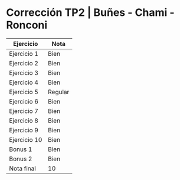 # Corrección TP2 | Buñes - Chami - Ronconi

| Ejercicio    | Nota    |
| ------------ | ------- |
| Ejercicio 1  | Bien    |
| Ejercicio 2  | Bien    |
| Ejercicio 3  | Bien    |
| Ejercicio 4  | Bien    |
| Ejercicio 5  | Regular |
| Ejercicio 6  | Bien    |
| Ejercicio 7  | Bien    |
| Ejercicio 8  | Bien    |
| Ejercicio 9  | Bien    |
| Ejercicio 10 | Bien    |
| Bonus 1      | Bien    |
| Bonus 2      | Bien    |
| Nota final   | 10      |

